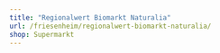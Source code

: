 ```yaml
---
title: "Regionalwert Biomarkt Naturalia"
url: /friesenheim/regionalwert-biomarkt-naturalia/
shop: Supermarkt
---
```

